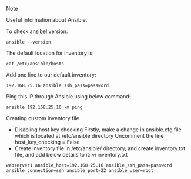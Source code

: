 > [!NOTE]
> Useful information about Ansible.

To check ansibel version:
```
ansible --version
```
The default location for inventory is:
```
cat /etc/ansible/hosts
```
Add one line to our default inventory:
```
192.168.25.16 ansible_ssh_pass=password
```

Ping this IP through Ansible using below command:
```
ansible 192.168.25.16 -m ping
```
Creating custom inventory file
- Disabling host key checking Firstly, make a change in ansible.cfg file which is located at /etc/ansible directory Uncomment the line host_key_checking = False
- Create inventory file In /etc/ansible/ directory, and create inventory.txt file, and add below details to it: vi inventory.txt
```
webserver1 ansible_host=192.168.25.16 ansible_ssh_pass=password ansible_connection=ssh ansible_port=22 ansible_user=root
```
